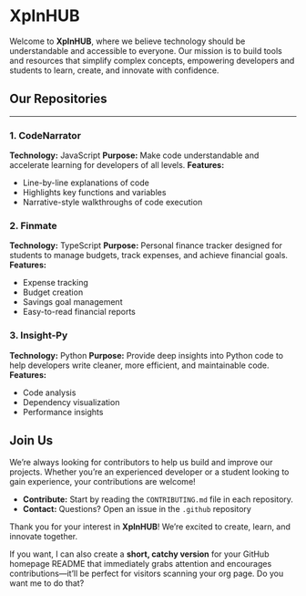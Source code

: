 # XplnHUB

Welcome to **XplnHUB**, where we believe technology should be understandable and accessible to everyone. Our mission is to build tools and resources that simplify complex concepts, empowering developers and students to learn, create, and innovate with confidence.

## Our Repositories
---
### 1. CodeNarrator

**Technology:** JavaScript
**Purpose:** Make code understandable and accelerate learning for developers of all levels.
**Features:**

* Line-by-line explanations of code
* Highlights key functions and variables
* Narrative-style walkthroughs of code execution

### 2. Finmate

**Technology:** TypeScript
**Purpose:** Personal finance tracker designed for students to manage budgets, track expenses, and achieve financial goals.
**Features:**

* Expense tracking
* Budget creation
* Savings goal management
* Easy-to-read financial reports

### 3. Insight-Py

**Technology:** Python
**Purpose:** Provide deep insights into Python code to help developers write cleaner, more efficient, and maintainable code.
**Features:**

* Code analysis
* Dependency visualization
* Performance insights

## Join Us

We’re always looking for contributors to help us build and improve our projects. Whether you’re an experienced developer or a student looking to gain experience, your contributions are welcome!

* **Contribute:** Start by reading the `CONTRIBUTING.md` file in each repository.
* **Contact:** Questions? Open an issue in the `.github` repository

Thank you for your interest in **XplnHUB**! We’re excited to create, learn, and innovate together.


If you want, I can also create a **short, catchy version** for your GitHub homepage README that immediately grabs attention and encourages contributions—it’ll be perfect for visitors scanning your org page. Do you want me to do that?
